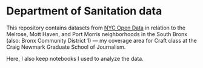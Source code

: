 # Department of Sanitation data 

This repository contains datasets from [NYC Open Data](https://opendata.cityofnewyork.us/) in relation to the Melrose, Mott Haven, and Port Morris neighborhoods in the South Bronx (also: Bronx Community District 1) — my coverage area for Craft class at the Craig Newmark Graduate School of Journalism.

Here, I also keep notebooks I used to analyze the data. 